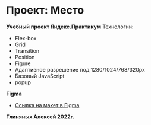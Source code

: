 # Проект: Место

**Учебный проект Яндекс.Практикум**
Технологии: 
- Flex-box
- Grid
- Transition
- Position
- Figure
- Адаптивное разрешение под 1280/1024/768/320px
- Базовый JavaScript
- popup

**Figma**

* [Ссылка на макет в Figma](https://www.figma.com/file/2cn9N9jSkmxD84oJik7xL7/JavaScript.-Sprint-4?node-id=0%3A1)

**Глиняных Алексей 2022г.**
